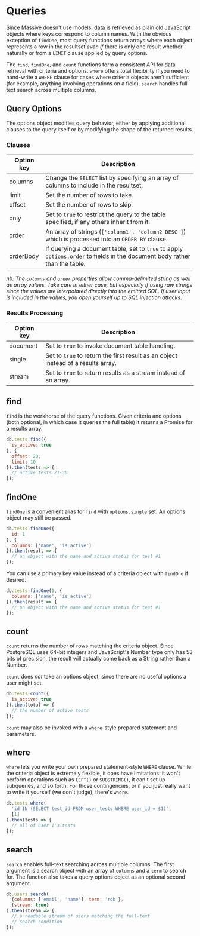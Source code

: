 # Queries

Since Massive doesn't use models, data is retrieved as plain old JavaScript objects where keys correspond to column names. With the obvious exception of `findOne`, most query functions return arrays where each object represents a row in the resultset _even if_ there is only one result whether naturally or from a `LIMIT` clause applied by query options.

The `find`, `findOne`, and `count` functions form a consistent API for data retrieval with criteria and options. `where` offers total flexibility if you need to hand-write a `WHERE` clause for cases where criteria objects aren't sufficient (for example, anything involving operations on a field). `search` handles full-text search across multiple columns.

## Query Options

The options object modifies query behavior, either by applying additional clauses to the query itself or by modifying the shape of the returned results.

### Clauses

| Option key | Description |
|------------|-------------|
| columns    | Change the `SELECT` list by specifying an array of columns to include in the resultset. |
| limit      | Set the number of rows to take. |
| offset     | Set the number of rows to skip. |
| only       | Set to `true` to restrict the query to the table specified, if any others inherit from it. |
| order      | An array of strings (`['column1', 'column2 DESC']`) which is processed into an `ORDER BY` clause. |
| orderBody  | If querying a document table, set to `true` to apply `options.order` to fields in the document body rather than the table. |

*nb. The `columns` and `order` properties allow comma-delimited string as well as array values. Take care in either case, but especially if using raw strings since the values are interpolated directly into the emitted SQL. If user input is included in the values, you open yourself up to SQL injection attacks.*

### Results Processing

| Option key | Description |
|------------|-------------|
| document   | Set to `true` to invoke document table handling. |
| single     | Set to `true` to return the first result as an object instead of a results array. |
| stream     | Set to `true` to return results as a stream instead of an array. |

## find

`find` is the workhorse of the query functions. Given criteria and options (both optional, in which case it queries the full table) it returns a Promise for a results array.

```javascript
db.tests.find({
  is_active: true
}, {
  offset: 20,
  limit: 10
}).then(tests => {
  // active tests 21-30
});
```

## findOne

`findOne` is a convenient alias for `find` with `options.single` set. An options object may still be passed.

```javascript
db.tests.findOne({
  id: 1
}, {
  columns: ['name', 'is_active']
}).then(result => {
  // an object with the name and active status for test #1
});
```

You can use a primary key value instead of a criteria object with `findOne` if desired.

```javascript
db.tests.findOne(1, {
  columns: ['name', 'is_active']
}).then(result => {
  // an object with the name and active status for test #1
});
```

## count

`count` returns the number of rows matching the criteria object. Since PostgreSQL uses 64-bit integers and JavaScript's Number type only has 53 bits of precision, the result will actually come back as a String rather than a Number.

`count` does _not_ take an options object, since there are no useful options a user might set.

```javascript
db.tests.count({
  is_active: true
}).then(total => {
  // the number of active tests
});
```

`count` may also be invoked with a `where`-style prepared statement and parameters.

## where

`where` lets you write your own prepared statement-style `WHERE` clause. While the criteria object is extremely flexible, it does have limitations: it won't perform operations such as `LEFT()` or `SUBSTRING()`, it can't set up subqueries, and so forth. For those contingencies, or if you just really want to write it yourself (we don't judge), there's `where`.

```javascript
db.tests.where(
  'id IN (SELECT test_id FROM user_tests WHERE user_id = $1)',
  [1]
).then(tests => {
  // all of user 1's tests
});
```

## search

`search` enables full-text searching across multiple columns. The first argument is a search object with an array of `columns` and a `term` to search for. The function also takes a query options object as an optional second argument.

```javascript
db.users.search(
  {columns: ['email', 'name'], term: 'rob'},
  {stream: true}
).then(stream => {
  // a readable stream of users matching the full-text
  // search condition
});
```
